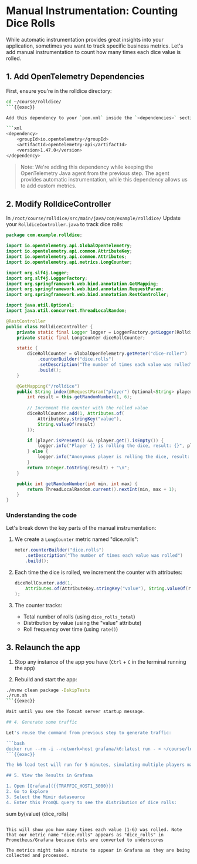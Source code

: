 # Manual Instrumentation: Counting Dice Rolls

While automatic instrumentation provides great insights into your application, sometimes you want to track specific business metrics. Let's add manual instrumentation to count how many times each dice value is rolled.

## 1. Add OpenTelemetry Dependencies

First, ensure you're in the rolldice directory:
```bash
cd ~/course/rolldice/
```{{exec}}

Add this dependency to your `pom.xml` inside the `<dependencies>` section:

```xml
<dependency>
    <groupId>io.opentelemetry</groupId>
    <artifactId>opentelemetry-api</artifactId>
    <version>1.47.0</version>
</dependency>
```

> Note: We're adding this dependency while keeping the OpenTelemetry Java agent from the previous step. The agent provides automatic instrumentation, while this dependency allows us to add custom metrics.

## 2. Modify RolldiceController

In `/root/course/rolldice/src/main/java/com/example/rolldice/` Update your `RolldiceController.java` to track dice rolls:

```java
package com.example.rolldice;

import io.opentelemetry.api.GlobalOpenTelemetry;
import io.opentelemetry.api.common.AttributeKey;
import io.opentelemetry.api.common.Attributes;
import io.opentelemetry.api.metrics.LongCounter;

import org.slf4j.Logger;
import org.slf4j.LoggerFactory;
import org.springframework.web.bind.annotation.GetMapping;
import org.springframework.web.bind.annotation.RequestParam;
import org.springframework.web.bind.annotation.RestController;

import java.util.Optional;
import java.util.concurrent.ThreadLocalRandom;

@RestController
public class RolldiceController {
    private static final Logger logger = LoggerFactory.getLogger(RolldiceController.class);
    private static final LongCounter diceRollCounter;

    static {
        diceRollCounter = GlobalOpenTelemetry.getMeter("dice-roller")
            .counterBuilder("dice.rolls")
            .setDescription("The number of times each value was rolled")
            .build();
    }

    @GetMapping("/rolldice")
    public String index(@RequestParam("player") Optional<String> player) {
        int result = this.getRandomNumber(1, 6);
        
        // Increment the counter with the rolled value
        diceRollCounter.add(1, Attributes.of(
            AttributeKey.stringKey("value"), 
            String.valueOf(result)
        ));

        if (player.isPresent() && !player.get().isEmpty()) {
            logger.info("Player {} is rolling the dice, result: {}", player.get(), result);
        } else {
            logger.info("Anonymous player is rolling the dice, result: {}", result);
        }
        return Integer.toString(result) + "\n";
    }

    public int getRandomNumber(int min, int max) {
        return ThreadLocalRandom.current().nextInt(min, max + 1);
    }
}
```

### Understanding the code

Let's break down the key parts of the manual instrumentation:

1. We create a `LongCounter` metric named "dice.rolls":
   ```java
   meter.counterBuilder("dice.rolls")
       .setDescription("The number of times each value was rolled")
       .build();
   ```

2. Each time the dice is rolled, we increment the counter with attributes:
   ```java
   diceRollCounter.add(1, 
       Attributes.of(AttributeKey.stringKey("value"), String.valueOf(result))
   );
   ```

3. The counter tracks:
   - Total number of rolls (using `dice_rolls_total`)
   - Distribution by value (using the "value" attribute)
   - Roll frequency over time (using `rate()`)


## 3. Relaunch the app

1. Stop any instance of the app you have (`Ctrl` + `C` in the terminal running the app)

2. Rebuild and start the app:
```bash
./mvnw clean package -DskipTests
./run.sh
```{{exec}}

Wait until you see the Tomcat server startup message.

## 4. Generate some traffic

Let's reuse the command from previous step to generate traffic:

```bash
docker run --rm -i --network=host grafana/k6:latest run - < ~/course/load-test.js
```{{exec}}

The k6 load test will run for 5 minutes, simulating multiple players making dice rolls.

## 5. View the Results in Grafana

1. Open [Grafana]({{TRAFFIC_HOST1_3000}})
2. Go to Explore
3. Select the Mimir datasource
4. Enter this PromQL query to see the distribution of dice rolls:

```
sum by(value) (dice_rolls)
```

This will show you how many times each value (1-6) was rolled. Note that our metric name "dice.rolls" appears as "dice_rolls" in Prometheus/Grafana because dots are converted to underscores

The metrics might take a minute to appear in Grafana as they are being collected and processed.

